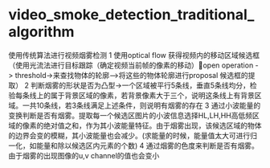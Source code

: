 # video_smoke_detection_traditional_algorithm


使用传统算法进行视频烟雾检测
1 使用optical flow 获得视频内的移动区域候选框（使用光流法进行目标跟踪（确定视频当前帧的像素的移动）open operation -> threshold->来查找物体的轮廓—>将这些的物体轮廓进行proposal 候选框的提取）
2	判断烟雾的形状是否为凸型->一个区域被平行5条线，垂直5条线均分，检验每条线上的属于背景区域的像素，若背景像素大于三个，说明这条线上有背景区域。一共10条线，若3条线满足上述条件，则说明有烟雾的存在
3 通过小波能量的变换判断是否有烟雾。提取每一个候选区图片的小波信息选择HL,LH,HH高低频区域的像素的绝对值之和，作为其小波能量特征。由于烟雾出现，该候选区域的物体的边界会变的模糊，其小波能量也会减少。(求能量的时候，能量值太大可进行归一化，如能量和除以候选区内元素的个数)
4 通过烟雾的色度来判断是否有烟雾。由于烟雾的出现图像的u,v channel的值也会变小
